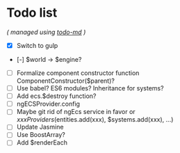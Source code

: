 # Todo list

_\( managed using [todo-md](https://github.com/Hypercubed/todo-md) \)_

- [x] Switch to gulp
- [-] $world -> $engine?
- [ ] Formalize component constructor function ComponentConstructor($parent)?
- [ ] Use babel? ES6 modules?  Inheritance for systems?
- [ ] Add ecs.$destroy function?
- [ ] ngECSProvider.config
- [ ] Maybe git rid of ngEcs service in favor or $xxx Providers ($entities.add(xxx), $systems.add(xxx), ...)
- [ ] Update Jasmine
- [ ] Use BoostArray?
- [ ] Add $renderEach
